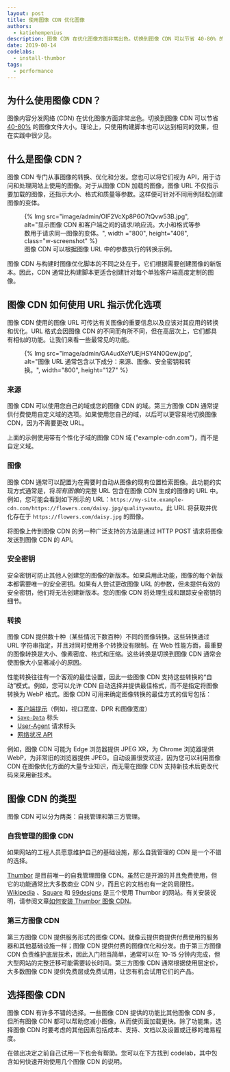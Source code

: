```yaml
---
layout: post
title: 使用图像 CDN 优化图像
authors:
  - katiehempenius
description: 图像 CDN 在优化图像方面非常出色。切换到图像 CDN 可以节省 40-80% 的图像字节。
date: 2019-08-14
codelabs:
  - install-thumbor
tags:
  - performance
---
```


## 为什么使用图像 CDN？

图像内容分发网络 (CDN) 在优化图像方面非常出色。切换到图像 CDN 可以节省 [40-80%](https://www.youtube.com/watch?v=YJGCZCaIZkQ&t=1010s) 的图像文件大小。理论上，只使用构建脚本也可以达到相同的效果，但在实践中很少见。

## 什么是图像 CDN？

图像 CDN 专门从事图像的转换、优化和分发。您也可以将它们视为 API，用于访问和处理网站上使用的图像。对于从图像 CDN 加载的图像，图像 URL 不仅指示要加载的图像，还指示大小、格式和质量等参数。这样便可针对不同用例轻松创建图像的变体。

<figure class="w-figure">{% Img src="image/admin/OIF2VcXp8P6O7tQvw53B.jpg", alt="显示图像 CDN 和客户端之间的请求/响应流。大小和格式等参数用于请求同一图像的变体。", width ="800", height="408", class="w-screenshot" %} <figcaption class="w-figcaption"> 图像 CDN 可以根据图像 URL 中的参数执行的转换示例。</figcaption></figure>

图像 CDN 与构建时图像优化脚本的不同之处在于，它们根据需要创建图像的新版本。因此，CDN 通常比构建脚本更适合创建针对每个单独客户端高度定制的图像。

## 图像 CDN 如何使用 URL 指示优化选项

图像 CDN 使用的图像 URL 可传达有关图像的重要信息以及应该对其应用的转换和优化。URL 格式会因图像 CDN 的不同而有所不同，但在高层次上，它们都具有相似的功能。让我们来看一些最常见的功能。

<figure class="w-figure">{% Img src="image/admin/GA4udXeYUEjHSY4N0Qew.jpg", alt="图像 URL 通常包含以下成分：来源、图像、安全密钥和转换。", width="800", height="127" %}</figure>

### 来源

图像 CDN 可以使用您自己的域或您的图像 CDN 的域。第三方图像 CDN 通常提供付费使用自定义域的选项。如果使用您自己的域，以后可以更容易地切换图像 CDN，因为不需要更改 URL。

上面的示例使用带有个性化子域的图像 CDN 域 ("example-cdn.com")，而不是自定义域。

### 图像

图像 CDN 通常可以配置为在需要时自动从图像的现有位置检索图像。此功能的实现方式通常是，将*现有图像*的完整 URL 包含在图像 CDN 生成的图像的 URL 中。例如，您可能会看到如下所示的 URL：`https://my-site.example-cdn.com/https://flowers.com/daisy.jpg/quality=auto`。此 URL 将获取并优化存在于 `https://flowers.com/daisy.jpg` 的图像。

将图像上传到图像 CDN 的另一种广泛支持的方法是通过 HTTP POST 请求将图像发送到图像 CDN 的 API。

### 安全密钥

安全密钥可防止其他人创建您的图像的新版本。如果启用此功能，图像的每个新版本都需要唯一的安全密钥。如果有人尝试更改图像 URL 的参数，但未提供有效的安全密钥，他们将无法创建新版本。您的图像 CDN 将处理生成和跟踪安全密钥的细节。

### 转换

图像 CDN 提供数十种（某些情况下数百种）不同的图像转换。这些转换通过 URL 字符串指定，并且对同时使用多个转换没有限制。在 Web 性能方面，最重要的图像转换是大小、像素密度、格式和压缩。这些转换是切换到图像 CDN 通常会使图像大小显著减小的原因。

性能转换往往有一个客观的最佳设置，因此一些图像 CDN 支持这些转换的“自动”模式。例如，您可以允许 CDN 自动选择并提供最佳格式，而不是指定将图像转换为 WebP 格式。图像 CDN 可用来确定图像转换的最佳方式的信号包括：

- [客户端提示](https://developers.google.com/web/updates/2015/09/automating-resource-selection-with-client-hints)（例如，视口宽度、DPR 和图像宽度）
- [`Save-Data`](https://developer.mozilla.org/docs/Web/HTTP/Headers/Save-Data) 标头
- [User-Agent](https://developer.mozilla.org/docs/Web/HTTP/Headers/User-Agent) 请求标头
- [网络状况 API](https://developer.mozilla.org/docs/Web/API/Network_Information_API)

例如，图像 CDN 可能为 Edge 浏览器提供 JPEG XR，为 Chrome 浏览器提供 WebP，为非常旧的浏览器提供 JPEG。自动设置很受欢迎，因为您可以利用图像 CDN 在图像优化方面的大量专业知识，而无需在图像 CDN 支持新技术后更改代码来采用新技术。

## 图像 CDN 的类型

图像 CDN 可以分为两类：自我管理和第三方管理。

### 自我管理的图像 CDN

如果网站的工程人员愿意维护自己的基础设施，那么自我管理的 CDN 是一个不错的选择。

[Thumbor](https://github.com/thumbor/thumbor) 是目前唯一的自我管理图像 CDN。虽然它是开源的并且免费使用，但它的功能通常比大多数商业 CDN 少，而且它的文档也有一定的局限性。[Wikipedia](https://wikitech.wikimedia.org/wiki/Thumbor) 、[Square](https://medium.com/square-corner-blog/dynamic-images-with-thumbor-a430a1cfcd87) 和 [99designs](https://99designs.com/tech-blog/blog/2013/07/01/thumbnailing-with-thumbor/) 是三个使用 Thumbor 的网站。有关安装说明，请参阅文章[如何安装 Thumbor 图像 CDN](/install-thumbor)。

### 第三方图像 CDN

第三方图像 CDN 提供服务形式的图像 CDN。就像云提供商提供付费使用的服务器和其他基础设施一样；图像 CDN 提供付费的图像优化和分发。由于第三方图像 CDN 负责维护底层技术，因此入门相当简单，通常可以在 10-15 分钟内完成，但大型网站的完整迁移可能需要较长时间。第三方图像 CDN 通常根据使用层定价，大多数图像 CDN 提供免费层或免费试用，让您有机会试用它们的产品。

## 选择图像 CDN

图像 CDN 有许多不错的选择。一些图像 CDN 提供的功能比其他图像 CDN 多，但所有图像 CDN 都可以帮助您减小图像，从而使页面加载更快。除了功能集，选择图像 CDN 时要考虑的其他因素包括成本、支持、文档以及设置或迁移的难易程度。

在做出决定之前自己试用一下也会有帮助。您可以在下方找到 codelab，其中包含如何快速开始使用几个图像 CDN 的说明。

